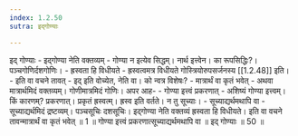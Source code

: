 ```yaml
---
index: 1.2.50
sutra: इद्गोण्याः

---
```

इद् गोण्याः - इद्गोण्या नेति वक्तव्यम् - गोण्या न इत्येव सिद्धम्। नार्थ इत्त्वेन। का रूपसिद्धिः?। पञ्चगोणिर्दशगोणिः। - ह्रस्वता हि विधीयते - ह्रस्वत्वमत्र विधीयते गोस्त्रियोरुपसर्जनस्य [[1.2.48]] इति। - इति वा वचने तावत् - इद् इति वोच्येत, नेति वा। को न्वत्र विशेषः? - मात्रार्थं वा कृतं भवेत् - अथवा मात्रार्थमिदं वक्तव्यम्। गोणीमात्रमिदं गोणिः। अपर आह- - गोण्या इत्त्वं प्रकरणात् - अशिष्यं गोण्या इत्त्वम्। किं कारणम्? प्रकरणात्। प्रकृतं ह्रस्वत्म्। ह्रस्व इति वर्तते। न तु सूच्याः। - सूच्याद्यर्थमथापि वा - सूच्याद्यर्थमिदं द्रष्टव्यम्। पञ्चसूचिः दशसूचिः। इद्गोण्या नेति वक्तव्यं ह्रस्वता हि विधीयते। इति वा वचने तावन्मात्रार्थं वा कृतं भवेत् ॥ 1 ॥ गोण्या इत्त्वं प्रकरणात्सूच्याद्यर्थमथापि वा ॥ इद् गोण्याः ॥ 50 ॥